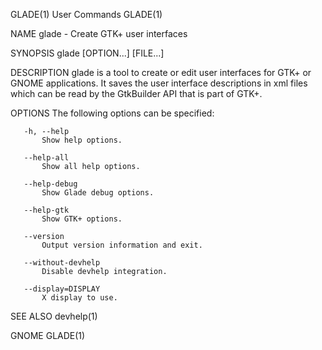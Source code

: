 GLADE(1)                                                           User Commands                                                          GLADE(1)

NAME
       glade - Create GTK+ user interfaces

SYNOPSIS
       glade [OPTION...] [FILE...]

DESCRIPTION
       glade is a tool to create or edit user interfaces for GTK+ or GNOME applications. It saves the user interface descriptions in xml files
       which can be read by the GtkBuilder API that is part of GTK+.

OPTIONS
       The following options can be specified:

       -h, --help
           Show help options.

       --help-all
           Show all help options.

       --help-debug
           Show Glade debug options.

       --help-gtk
           Show GTK+ options.

       --version
           Output version information and exit.

       --without-devhelp
           Disable devhelp integration.

       --display=DISPLAY
           X display to use.

SEE ALSO
       devhelp(1)

GNOME                                                                                                                                     GLADE(1)
